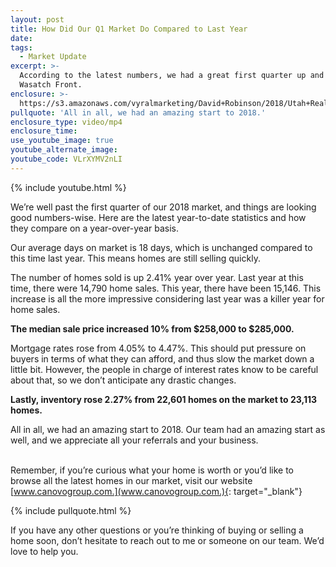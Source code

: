 ```yaml
---
layout: post
title: How Did Our Q1 Market Do Compared to Last Year
date:
tags:
  - Market Update
excerpt: >-
  According to the latest numbers, we had a great first quarter up and down the
  Wasatch Front.
enclosure: >-
  https://s3.amazonaws.com/vyralmarketing/David+Robinson/2018/Utah+Real+Estate+Agent-+Market+Update.mp4
pullquote: 'All in all, we had an amazing start to 2018.'
enclosure_type: video/mp4
enclosure_time:
use_youtube_image: true
youtube_alternate_image:
youtube_code: VLrXYMV2nLI
---
```


{% include youtube.html %}

We’re well past the first quarter of our 2018 market, and things are looking good numbers-wise. Here are the latest year-to-date statistics and how they compare on a year-over-year basis.

Our average days on market is 18 days, which is unchanged compared to this time last year. This means homes are still selling quickly.

The number of homes sold is up 2.41% year over year. Last year at this time, there were 14,790 home sales. This year, there have been 15,146. This increase is all the more impressive considering last year was a killer year for home sales.

**The median sale price increased 10% from $258,000 to $285,000.**

Mortgage rates rose from 4.05% to 4.47%. This should put pressure on buyers in terms of what they can afford, and thus slow the market down a little bit. However, the people in charge of interest rates know to be careful about that, so we don’t anticipate any drastic changes.

**Lastly, inventory rose 2.27% from 22,601 homes on the market to 23,113 homes.**

All in all, we had an amazing start to 2018. Our team had an amazing start as well, and we appreciate all your referrals and your business.

<br>Remember, if you’re curious what your home is worth or you’d like to browse all the latest homes in our market, visit our website [www.canovogroup.com.](www.canovogroup.com.){: target="_blank"}

{% include pullquote.html %}

If you have any other questions or you’re thinking of buying or selling a home soon, don’t hesitate to reach out to me or someone on our team. We’d love to help you.